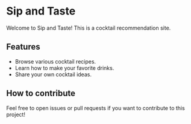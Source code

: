 # Sip and Taste

Welcome to Sip and Taste! This is a cocktail recommendation site.

## Features

- Browse various cocktail recipes.
- Learn how to make your favorite drinks.
- Share your own cocktail ideas.

## How to contribute

Feel free to open issues or pull requests if you want to contribute to this project!
